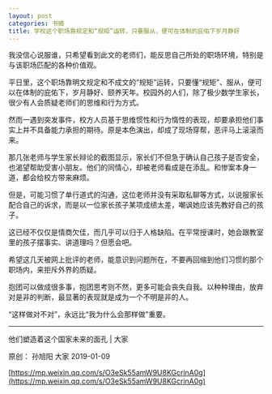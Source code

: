 ```yaml
---
layout: post
categories: 书摘
title: 学校这个职场靠规定和“规矩”运转，只要服从，便可在体制的庇佑下岁月静好
---
```


我没信心说服谁，只希望看到此文的老师们，能反思自己所处的职场环境，特别是与该职场匹配的各种价值观。

平日里，这个职场靠明文规定和不成文的“规矩”运转，只要懂“规矩”、服从，便可以在体制的庇佑下，岁月静好、颐养天年。校园外的人们，除了极少数学生家长，很少有人会质疑老师们的思维和行为方式。

然而一遇到突发事件，校方人员基于思维惯性和行为惰性的表现，却要承担他们事实上并不具备能力承担的期待。原是本色演出，却成了现场穿帮，恶评马上滚滚而来。

那几张老师与学生家长辩论的截图显示，家长们不但急于确认自己孩子是否安全，也渴望帮助受害小朋友。他们的同情心，却被老师看成是在添乱。和惨案本身一道，都会给校方带来麻烦。

但是，可能习惯了单行道式的沟通，这位老师并没有采取私聊等方式，以说服家长配合自己的诉求，而是以一位家长孩子某项成绩太差，嘲讽她应该先教好自己的孩子。

这已经不仅仅是情商欠佳，而几乎可以归于人格缺陷。在平常授课时，她会跟教室里的孩子摆事实、讲道理吗？但愿会吧。

希望这几天被网上批评的老师，能意识到问题所在，不要再回缩到他们习惯的那个职场内，来拒斥外界的质疑。

抱团可以做成很多事，抱团思考则不然，更多可能会丧失自我。以种种理由，放弃对是非的判断，最显著的表现就是成为一个不明是非的人。

“这样做对不对”，永远比“我为什么会那样做”重要。

---

他们塑造着这个国家未来的面孔 | 大家

原创： 孙旭阳  大家  2019-01-09

[https://mp.weixin.qq.com/s/O3eSk55amW9U8KGcrinA0g](https://mp.weixin.qq.com/s/O3eSk55amW9U8KGcrinA0g)